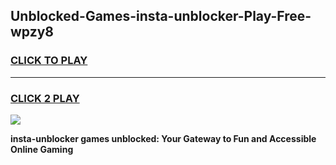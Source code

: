 
## Unblocked-Games-insta-unblocker-Play-Free-wpzy8
<h3>
<a href="https://premium76.site?title=insta-unblocker&ref=23A">CLICK TO PLAY</a></h3>
<hr>

<h3>
<a href="https://premium76.site?title=insta-unblocker&ref=23A">CLICK 2 PLAY</a>
  
</h3>

<a href="https://premium76.site?title=insta-unblocker&ref=23A"><img src="https://clearcache.store/games.png"></a>


**insta-unblocker games unblocked: Your Gateway to Fun and Accessible Online Gaming**
